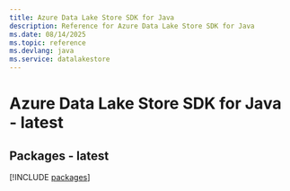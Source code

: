 ```yaml
---
title: Azure Data Lake Store SDK for Java
description: Reference for Azure Data Lake Store SDK for Java
ms.date: 08/14/2025
ms.topic: reference
ms.devlang: java
ms.service: datalakestore
---
```

# Azure Data Lake Store SDK for Java - latest
## Packages - latest
[!INCLUDE [packages](data-lake-store-index.md)]